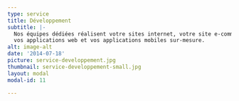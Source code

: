 ```yaml
---
type: service
title: Développement
subtitle: |-
  Nos équipes dédiées réalisent votre sites internet, votre site e-commerce,
  vos applications web et vos applications mobiles sur-mesure.
alt: image-alt
date: '2014-07-18'
picture: service-developpement.jpg
thumbnail: service-developpement-small.jpg
layout: modal
modal-id: 11

---
```


